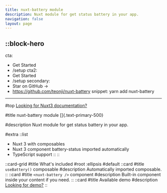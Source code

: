 ```yaml
---
title: nuxt-battery module
description: Nuxt module for get status battery in your app.
navigation: false
layout: page
---
```


::block-hero
---
cta:
  - Get Started
  - /setup
cta2:
  - Get Started
  - /setup
secondary:
  - Star on GitHub →
  - https://github.com/teonji/nuxt-battery
snippet: yarn add nuxt-battery
---

#top
[Looking for Nuxt3 documentation?](https://nuxt-battery.vercel.app)

#title
nuxt-battery module []{.text-primary-500}

#description
Nuxt module for get status battery in your app.

#extra
  ::list
  - Nuxt 3 with composables
  - Nuxt 3 component battery-status imported automatically
  - TypeScript support
  ::
::

::card-grid
#title
  What's included
#root
  :ellipsis
#default
  ::card
  #title
  `useBattery()` composable
  #description
  Automatically imported composable.
  ::
  ::card
  #title
  `<nuxt-battery />` component
  #description
  Built-in component inside your content if you need.
  ::
  ::card
  #title
  Available demo
  #description
  [Looking for demo?](https://nuxt-battery.vercel.app/demo)
::
